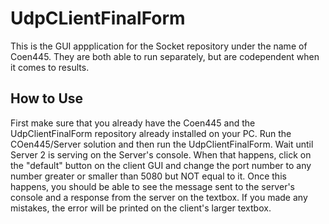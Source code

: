 # UdpCLientFinalForm
This is the GUI appplication for the Socket repository under the name of Coen445. They are both able to run separately, but are codependent when it comes to results.

## How to Use
First make sure that you already have the Coen445 and the UdpClientFinalForm repository already installed on your PC. Run the COen445/Server solution and then run the UdpClientFinalForm.
Wait until Server 2 is serving on the Server's console. When that happens, click on the "default" button on the client GUI and change the port number to any number greater or smaller than 5080 but NOT equal to it.
Once this happens, you should be able to see the message sent to the server's console and a response from the server on the textbox.
If you made any mistakes, the error will be printed on the client's larger textbox.
